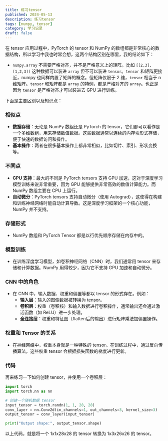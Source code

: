 ```yaml
---
title: 练习tensor
published: 2024-05-13
description: 练习tensor
tags: [numpy, tensor]
category: 学习记录
draft: false
---
```

在 tensor 应用过程中，PyTorch 的 tensor 和 NumPy 的数组都是非常核心的数据结构，所以学习中我也时常会想，这两个结构区别在哪里，我的结论如下：

- `numpy.array` 不需要严格对齐，并不是严格意义上的矩阵。比如 `[[2,3],[1,2,3]]` 这种数据可以装进 `array` 但不可以装进 `tensor`。`tensor` 和矩阵更接近，numpy 也同样内置了矩阵的概念。但矩阵仅限于 2 维，`tensor` 相当于 n 维矩阵。`tensor` 和矩阵都是 `array` 的特例，都是严格对齐的 `array`。也正是因为 `tensor` 是严格对齐才可以装进去 GPU 进行训练。

下面是主要区别以及知识点：

### 相似点
- **数据存储**：无论是 NumPy 数组还是 PyTorch 的 tensor，它们都可以看作是一个多维数组，用来存储数值数据。这些数据通常以连续的内存块形式存储，便于快速的数据访问和操作。
- **基本操作**：两者在很多基本操作上都非常相似，比如切片、索引、形状变换等。

### 不同点
- **GPU 支持**：最大的不同是 PyTorch tensors 支持 GPU 加速，这对于深度学习模型训练来说非常重要，因为 GPU 能够提供非常高效的数值计算能力。而 NumPy 数组主要在 CPU 上运行。
- **自动微分**：PyTorch tensors 支持自动微分（使用 Autograd），这使得在构建和训练神经网络时能自动计算导数。这是深度学习框架的一个核心功能，NumPy 并不支持。

### 存储形式
- NumPy 数组和 PyTorch Tensor 都是以行优先顺序存储在内存中的。

### 模型训练
- 在训练深度学习模型，如卷积神经网络（CNN）时，我们通常用 tensor 来存储和计算数据。NumPy 用得较少，因为它不支持 GPU 加速和自动微分。

### CNN 中的角色
- 在 CNN 中，输入数据、权重和偏置等都以 tensor 的形式存在。例如：
  - **输入层**：输入的图像数据被转换为 tensor。
  - **卷积层**：权重（卷积核）和输入数据进行卷积操作，通常输出还会通过激活函数（如 ReLU）进一步处理。
  - **全连接层**：权重和特征图（flatten后的输出）进行矩阵乘法加偏置操作。

### 权重和 Tensor 的关系
- 在神经网络中，权重本身就是一种特殊的 tensor。在训练过程中，通过反向传播算法，这些权重 tensor 会根据损失函数的梯度进行更新。

### 代码
再来练习一下如何创建 tensor，并使用一个卷积层：

```python
import torch
import torch.nn as nn

# 创建一个随机数据 tensor
input_tensor = torch.randn(1, 1, 28, 28)
conv_layer = nn.Conv2d(in_channels=1, out_channels=3, kernel_size=3)
output_tensor = conv_layer(input_tensor)

print("Output shape:", output_tensor.shape)
```
以上代码，就是将一个 1x1x28x28 的 tensor 转换为 1x3x26x26 的 tensor。
